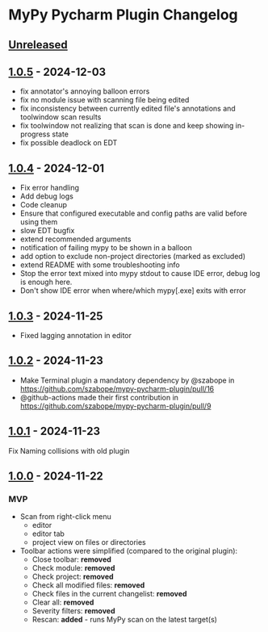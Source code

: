 # MyPy Pycharm Plugin Changelog

## [Unreleased]

## [1.0.5] - 2024-12-03

- fix annotator's annoying balloon errors
- fix no module issue with scanning file being edited
- fix inconsistency between currently edited file's annotations and toolwindow scan results
- fix toolwindow not realizing that scan is done and keep showing in-progress state
- fix possible deadlock on EDT

## [1.0.4] - 2024-12-01

- Fix error handling
- Add debug logs
- Code cleanup
- Ensure that configured executable and config paths are valid before using them
- slow EDT bugfix
- extend recommended arguments
- notification of failing mypy to be shown in a balloon
- add option to exclude non-project directories (marked as excluded)
- extend README with some troubleshooting info
- Stop the error text mixed into mypy stdout to cause IDE error, debug log is enough here.
- Don't show IDE error when where/which mypy[.exe] exits with error

## [1.0.3] - 2024-11-25

- Fixed lagging annotation in editor

## [1.0.2] - 2024-11-23

- Make Terminal plugin a mandatory dependency by @szabope in https://github.com/szabope/mypy-pycharm-plugin/pull/16
- @github-actions made their first contribution in https://github.com/szabope/mypy-pycharm-plugin/pull/9

## [1.0.1] - 2024-11-23

Fix Naming collisions with old plugin

## [1.0.0] - 2024-11-22

### MVP

- Scan from right-click menu
   - editor
   - editor tab
   - project view on files or directories
- Toolbar actions were simplified (compared to the original plugin):
     - Close toolbar: **removed**
     - Check module: **removed**
     - Check project: **removed**
     - Check all modified files: **removed**
     - Check files in the current changelist: **removed**
     - Clear all: **removed**
     - Severity filters: **removed**
     - Rescan: **added** - runs MyPy scan on the latest target(s)

[Unreleased]: https://github.com/szabope/mypy-pycharm-plugin/compare/v1.0.5...HEAD
[1.0.5]: https://github.com/szabope/mypy-pycharm-plugin/compare/v1.0.4...v1.0.5
[1.0.4]: https://github.com/szabope/mypy-pycharm-plugin/compare/v1.0.3...v1.0.4
[1.0.3]: https://github.com/szabope/mypy-pycharm-plugin/compare/v1.0.2...v1.0.3
[1.0.2]: https://github.com/szabope/mypy-pycharm-plugin/compare/v1.0.1...v1.0.2
[1.0.1]: https://github.com/szabope/mypy-pycharm-plugin/compare/v1.0.0...v1.0.1
[1.0.0]: https://github.com/szabope/mypy-pycharm-plugin/commits/v1.0.0

